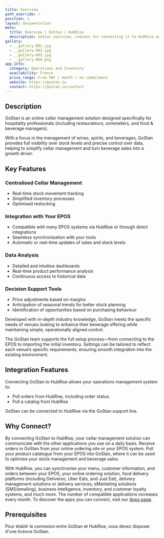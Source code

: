 ```yaml
---
title: Overview
path_override: /
position: 1
layout: documentation
meta:
  title: Overview | GoStan | HubRise
  description: GoStan overview, reasons for connecting it to HubRise and summary of integrated features. Synchronise and analyse your data.
gallery:
  - __gallery-001.jpg
  - __gallery-002.jpg
  - __gallery-003.jpg
  - __gallery-004.png
app_info:
  category: Operations and Inventory
  availability: France
  price_range: From 90€ / month / no commitment
  website: https://gostan.io
  contact: https://gostan.io/contact
---
```


## Description

GoStan is an online cellar management solution designed specifically for hospitality professionals (including restaurateurs, sommeliers, and food & beverage managers).

With a focus in the management of wines, spirits, and beverages, GoStan provides full visibility over stock levels and precise control over data, helping to simplify cellar management and turn beverage sales into a growth driver.

## Key Features

### Centralised Cellar Management

- Real-time stock movement tracking
- Simplified inventory processes
- Optimised restocking

### Integration with Your EPOS

- Compatible with many EPOS systems via HubRise or through direct integrations
- Seamless synchronisation with your tools
- Automatic or real-time updates of sales and stock levels

### Data Analysis

- Detailed and intuitive dashboards
- Real-time product performance analysis
- Continuous access to historical data

### Decision Support Tools

- Price adjustments based on margins
- Anticipation of seasonal trends for better stock planning
- Identification of opportunities based on purchasing behaviour

Developed with in-depth industry knowledge, GoStan meets the specific needs of venues looking to enhance their beverage offering while maintaining simple, operationally aligned control.

The GoStan team supports the full setup process—from connecting to the EPOS to importing the initial inventory. Settings can be tailored to reflect each venue’s specific requirements, ensuring smooth integration into the existing environment.

## Integration Features

Connecting GoStan to HubRise allows your operations management system to:

- Pull orders from HubRise, including order status.
- Pull a catalog from HubRise

GoStan can be connected to HubRise via the GoStan support line.

## Why Connect?

By connecting GoStan to HubRise, your cellar management solution can communicate with the other applications you use on a daily basis.
Receive orders in GoStan from your online ordering site or your EPOS system.
Pull your product catalogue from your EPOS into GoStan, where it can be used to optimise your stock management and beverage sales.

With HubRise, you can synchronise your menu, customer information, and orders between your EPOS, your online ordering solution, food delivery platforms (including Deliveroo, Uber Eats, and Just Eat), delivery management solutions or delivery services, eMarketing solutions (SMS/emailing), business intelligence, inventory, and customer loyalty systems, and much more. The number of compatible applications increases every month. To discover the apps you can connect, visit our [Apps page](/apps).

## Prerequisites

Pour établir la connexion entre GoStan et HubRise, vous devez disposer d'une licence GoStan.
